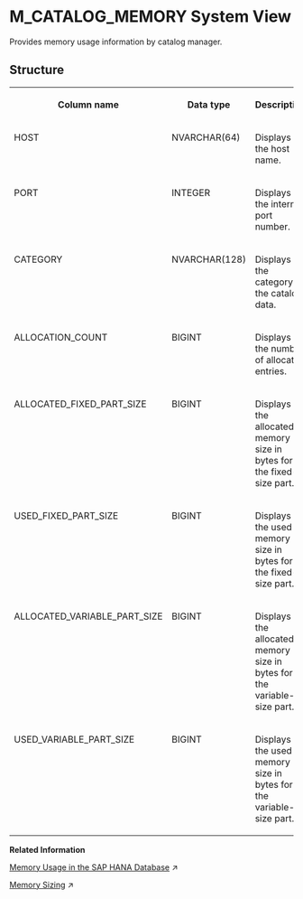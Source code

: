 <!-- loio20a994ea751910148ccbd5e7108f3e2e -->

# M\_CATALOG\_MEMORY System View

Provides memory usage information by catalog manager.



<a name="loio20a994ea751910148ccbd5e7108f3e2e___m__c_a_t_a_l_o_g__m_e_m_o_r_y_1struct_M_CATALOG_MEMORY"/>

## Structure


<table>
<tr>
<th valign="top">

Column name



</th>
<th valign="top">

Data type



</th>
<th valign="top">

Description



</th>
</tr>
<tr>
<td valign="top">

HOST



</td>
<td valign="top">

NVARCHAR\(64\)



</td>
<td valign="top">

Displays the host name.



</td>
</tr>
<tr>
<td valign="top">

PORT



</td>
<td valign="top">

INTEGER



</td>
<td valign="top">

Displays the internal port number.



</td>
</tr>
<tr>
<td valign="top">

CATEGORY



</td>
<td valign="top">

NVARCHAR\(128\)



</td>
<td valign="top">

Displays the category of the catalog data.



</td>
</tr>
<tr>
<td valign="top">

ALLOCATION\_COUNT



</td>
<td valign="top">

BIGINT



</td>
<td valign="top">

Displays the number of allocated entries.



</td>
</tr>
<tr>
<td valign="top">

ALLOCATED\_FIXED\_PART\_SIZE



</td>
<td valign="top">

BIGINT



</td>
<td valign="top">

Displays the allocated memory size in bytes for the fixed-size part.



</td>
</tr>
<tr>
<td valign="top">

USED\_FIXED\_PART\_SIZE



</td>
<td valign="top">

BIGINT



</td>
<td valign="top">

Displays the used memory size in bytes for the fixed-size part.



</td>
</tr>
<tr>
<td valign="top">

ALLOCATED\_VARIABLE\_PART\_SIZE



</td>
<td valign="top">

BIGINT



</td>
<td valign="top">

Displays the allocated memory size in bytes for the variable-size part.



</td>
</tr>
<tr>
<td valign="top">

USED\_VARIABLE\_PART\_SIZE



</td>
<td valign="top">

BIGINT



</td>
<td valign="top">

Displays the used memory size in bytes for the variable-size part.



</td>
</tr>
</table>

**Related Information**  


[Memory Usage in the SAP HANA Database](https://help.sap.com/viewer/f9c5015e72e04fffa14d7d4f7267d897/2023_2_QRC/en-US/bde79b28bb5710149d6eee5e75fe7f17.html "Memory is a fundamental resource of the SAP HANA database. Understanding how the SAP HANA database requests, uses, and manages this resource is crucial to the understanding of SAP HANA.") :arrow_upper_right:

[Memory Sizing](https://help.sap.com/viewer/f9c5015e72e04fffa14d7d4f7267d897/2023_2_QRC/en-US/bdf26308bb571014b7bcd3bcd586aecd.html "Memory sizing is the process of estimating in advance the amount of memory that will be required to run a certain workload on an SAP HANA database. To understand memory sizing, several questions need to be answered.") :arrow_upper_right:

